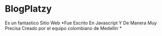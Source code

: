 # BlogPlatzy
Es un fantastico Sitio Web
*Fue Escrito En Javascript Y De Manera Muy Precisa
Creado por el equipo colombiano de Medellin
*


